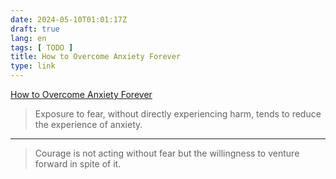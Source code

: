```yaml
---
date: 2024-05-10T01:01:17Z
draft: true
lang: en
tags: [ TODO ]
title: How to Overcome Anxiety Forever
type: link
---
```


[How to Overcome Anxiety Forever](https://www.nirandfar.com/overcoming-anxiety/)

> Exposure to fear, without directly experiencing harm, tends to reduce the experience of anxiety.

---

> Courage is not acting without fear but the willingness to venture forward in spite of it.
